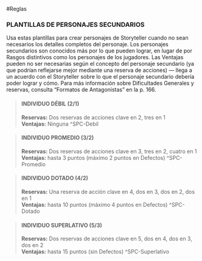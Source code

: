#Reglas 

### PLANTILLAS DE PERSONAJES SECUNDARIOS

Usa estas plantillas para crear personajes de Storyteller cuando no sean necesarios los detalles completos del personaje. Los personajes secundarios son conocidos más por lo que pueden lograr, en lugar de por Rasgos distintivos como los personajes de los jugadores. Las Ventajas pueden no ser necesarias según el concepto del personaje secundario (ya que podrían reflejarse mejor mediante una reserva de acciones) — llega a un acuerdo con el Storyteller sobre lo que el personaje secundario debería poder lograr y cómo. Para más información sobre Dificultades Generales y reservas, consulta “Formatos de Antagonistas” en la p. 166.

>#### INDIVIDUO DÉBIL (2/1)
>**Reservas:** Dos reservas de acciones clave en 2, tres en 1  
>**Ventajas:** Ninguna
^SPC-Debil

>#### INDIVIDUO PROMEDIO (3/2)
>**Reservas:** Dos reservas de acciones clave en 3, tres en 2, cuatro en 1  
>**Ventajas:** hasta 3 puntos (máximo 2 puntos en Defectos)
^SPC-Promedio

>#### INDIVIDUO DOTADO (4/2)
>**Reservas:** Una reserva de acción clave en 4, dos en 3, dos en 2, dos en 1  
>**Ventajas:** hasta 10 puntos (máximo 4 puntos en Defectos)
^SPC-Dotado

>#### INDIVIDUO SUPERLATIVO (5/3)
>**Reservas:** Dos reservas de acciones clave en 5, dos en 4, dos en 3, dos en 2  
>**Ventajas:** hasta 15 puntos (sin Defectos)
^SPC-Superlativo